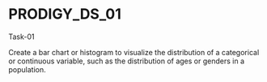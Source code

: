 # PRODIGY_DS_01


Task-01

Create a bar chart or histogram to visualize the distribution of a categorical or continuous variable, such as the distribution of ages or genders in a population.

